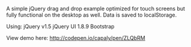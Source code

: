 A simple jQuery drag and drop example optimized for touch screens but fully functional on the desktop as well.
Data is saved to localStorage.

Using:
jQuery v1.5
jQuery UI 1.8.9
Bootstrap

View demo here: http://codepen.io/capaly/pen/ZLQbRM
